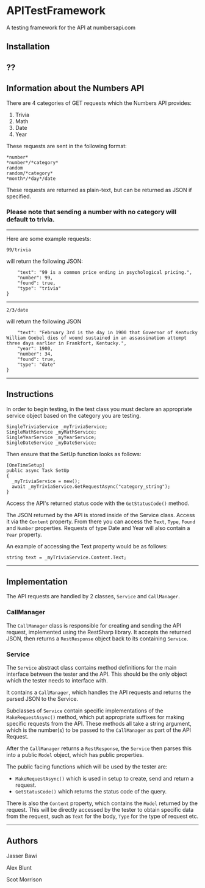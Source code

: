 # APITestFramework
A testing framework for the API at numbersapi.com

## Installation

??
---
## Information about the Numbers API

There are 4 categories of GET requests which the Numbers API provides:
1. Trivia
2. Math
3. Date
4. Year

These requests are sent in the following format:
```
*number*
*number*/*category*
random
random/*category*
*month*/*day*/date
```
These requests are returned as plain-text, but can be returned as JSON if specified.

### **Please note that sending a number with no category will default to trivia.**
---
Here are some example requests:
```
99/trivia
```
will return the following JSON:

```{
    "text": "99 is a common price ending in psychological pricing.",
    "number": 99,
    "found": true,
    "type": "trivia"
}
```
---
```
2/3/date
```
will return the following JSON
```{
    "text": "February 3rd is the day in 1900 that Governor of Kentucky William Goebel dies of wound sustained in an assassination attempt three days earlier in Frankfort, Kentucky.",
    "year": 1900,
    "number": 34,
    "found": true,
    "type": "date"
}
```
---
## Instructions

In order to begin testing, in the test class you must declare an appropriate service object based on the category you are testing.
```
SingleTriviaService _myTriviaService;
SingleMathService _myMathService;
SingleYearService _myYearService;
SingleDateService _myDateService;
```
Then ensure that the SetUp function looks as follows:
```
[OneTimeSetup]
public async Task SetUp
{
  _myTriviaService = new();
  await _myTriviaService.GetRequestAsync("category_string");
}
```
Access the API's returned status code with the ```GetStatusCode()``` method.

The JSON returned by the API is stored inside of the Service class. Access it via the ```Content``` property. From there you can
access the ```Text```, ```Type```, ```Found``` and ```Number``` properties. Requests of type Date and Year will also contain a
```Year``` property.

An example of accessing the Text property would be as follows:
```
string text = _myTriviaService.Content.Text;
```
---
## Implementation

The API requests are handled by 2 classes, ```Service``` and ```CallManager```.

### CallManager

The ```CallManager``` class is responsible for creating and sending the API request, implemented using the RestSharp library. It accepts
the returned JSON, then returns a ```RestResponse``` object back to its containing ```Service```.

### Service
The ```Service``` abstract class contains method definitions for the main interface between the tester and the API. This should be the only
object which the tester needs to interface with. 

It contains a ```CallManager```, which handles the API requests and returns the parsed JSON to the Service.

Subclasses of ```Service``` contain specific implementations of the ```MakeRequestAsync()``` method, which put appropriate suffixes for
making specific requests from the API. These methods all take a string argument, which is the number(s) to be passed to the ```CallManager``` 
as part of the API Request.

After the ```CallManager``` returns a ```RestResponse```, the ```Service``` then parses this into a public ```Model``` object, which has public
properties.

The public facing functions which will be used by the tester are:
- ```MakeRequestAsync()``` which is used in setup to create, send and return a request.
- ```GetStatusCode()``` which returns the status code of the query.

There is also the ```Content``` property, which contains the ```Model``` returned by the request. This will be directly accessed by the tester
to obtain specific data from the request, such as ```Text``` for the body, ```Type``` for the type of request etc.

---
## Authors

Jasser Bawi

Alex Blunt

Scot Morrison
